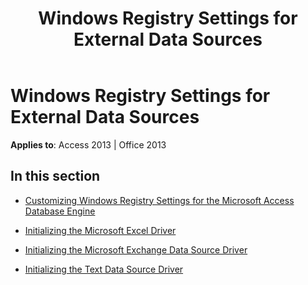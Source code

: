 ﻿---
title: Windows Registry Settings for External Data Sources
TOCTitle: Windows Registry Settings for External Data Sources
ms:assetid: bfd5e88e-3a0b-41e5-8a0d-9dd34ac6cbd3
ms:mtpsurl: https://msdn.microsoft.com/en-us/library/Dn161249(v=office.15)
ms:contentKeyID: 52074216
ms.date: 09/18/2015
mtps_version: v=office.15
---

# Windows Registry Settings for External Data Sources


**Applies to**: Access 2013 | Office 2013

## In this section

  - [Customizing Windows Registry Settings for the Microsoft Access Database Engine](customizing-windows-registry-settings-for-the-microsoft-access-database-engine.md)

  - [Initializing the Microsoft Excel Driver](initializing-the-microsoft-excel-driver.md)

  - [Initializing the Microsoft Exchange Data Source Driver](initializing-the-microsoft-exchange-data-source-driver.md)

  - [Initializing the Text Data Source Driver](initializing-the-text-data-source-driver.md)

